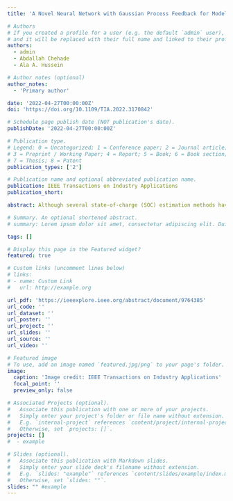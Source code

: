 ```yaml
---
title: 'A Novel Neural Network with Gaussian Process Feedback for Modeling the State-of-Charge of Battery Cells'

# Authors
# If you created a profile for a user (e.g. the default `admin` user), write the username (folder name) here
# and it will be replaced with their full name and linked to their profile.
authors:
  - admin
  - Abdallah Chehade
  - Ala A. Hussein

# Author notes (optional)
author_notes:
  - 'Primary author'

date: '2022-04-27T00:00:00Z'
doi: 'https://doi.org/10.1109/TIA.2022.3170842'

# Schedule page publish date (NOT publication's date).
publishDate: '2022-04-27T00:00:00Z'

# Publication type.
# Legend: 0 = Uncategorized; 1 = Conference paper; 2 = Journal article;
# 3 = Preprint / Working Paper; 4 = Report; 5 = Book; 6 = Book section;
# 7 = Thesis; 8 = Patent
publication_types: ['2']

# Publication name and optional abbreviated publication name.
publication: IEEE Transactions on Industry Applications
publication_short:

abstract: Although several state-of-charge (SOC) estimation methods have been proposed at the battery cell level, limited work has been done to identify the effect of cell aging on SOC estimations. To address this challenge, this paper proposes a novel method for estimating the SOC of Lithium-ion (Li-ion) battery cells by accurately modeling the cell aging and degradation information. The proposed method, termed as NNGP, is a deep neural network with Gaussian process feedback. The novel Gaussian process feedback helps the NNGP correlate SOC trends over consecutive charge-discharge cycles. Instead of time, the NNGP leverages available energy to correlate these SOC trends. The deep neural network within the NNGP then utilizes this information and other measured inputs to capture long-term cell aging and degradation trends. The NNGP leverages the most recent cell information to adapt its weights and estimate the SOC by employing an adaptive weighted training strategy. In our experiments on four Li-ion battery cells from three publicly available accelerated aging datasets, the NNGP clearly outperforms other benchmarked methods. The NNGP is also shown to be a useful prognostic tool capable of accurately estimating the SOC for up to 25 cycles in the future with an MAE below 3.5%. When tested under dynamic driving conditions and unknown initial SOC, the NNGP is shown to offer considerable improvements over other benchmarked state-of-art methods. The derivation of the model followed by experimental evaluation is presented.

# Summary. An optional shortened abstract.
# summary: Lorem ipsum dolor sit amet, consectetur adipiscing elit. Duis posuere tellus ac convallis # placerat. Proin tincidunt magna sed ex sollicitudin condimentum.

tags: []

# Display this page in the Featured widget?
featured: true

# Custom links (uncomment lines below)
# links:
# - name: Custom Link
#   url: http://example.org

url_pdf: 'https://ieeexplore.ieee.org/abstract/document/9764385'
url_code: ''
url_dataset: ''
url_poster: ''
url_project: ''
url_slides: ''
url_source: ''
url_video: ''

# Featured image
# To use, add an image named `featured.jpg/png` to your page's folder.
image:
  caption: 'Image credit: IEEE Transactions on Industry Applications'
  focal_point: ''
  preview_only: false

# Associated Projects (optional).
#   Associate this publication with one or more of your projects.
#   Simply enter your project's folder or file name without extension.
#   E.g. `internal-project` references `content/project/internal-project/index.md`.
#   Otherwise, set `projects: []`.
projects: []
#  - example

# Slides (optional).
#   Associate this publication with Markdown slides.
#   Simply enter your slide deck's filename without extension.
#   E.g. `slides: "example"` references `content/slides/example/index.md`.
#   Otherwise, set `slides: ""`.
slides: "" #example
---
```

